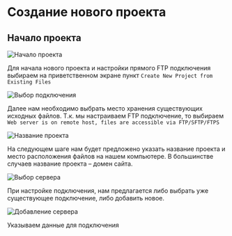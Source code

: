 # Создание нового проекта

## Начало проекта

![Начало проекта](/docs/phpstorm/1.png)

Для начала нового проекта и настройки прямого FTP подключения выбираем на приветственном экране пункт ``Create New Project from Existing Files``

![Выбор подключения](/docs/phpstorm/2.png)

Далее нам необходимо выбрать место хранения существующих исходных файлов. Т.к. мы настраиваем FTP подключение, то выбираем ``Web server is on remote host, files are accessible via FTP/SFTP/FTPS``

![Название проекта](/docs/phpstorm/3.png)

На следующем шаге нам будет предложено указать название проекта и место расположения файлов на нашем компьютере. В большинстве случаев название проекта – домен сайта.

![Выбор сервера](/docs/phpstorm/4.png)

При настройке подключения, нам предлагается либо выбрать уже существующее подключение, либо добавить новое.

![Добавление сервера](/docs/phpstorm/5.png)

Указываем данные для подключения
